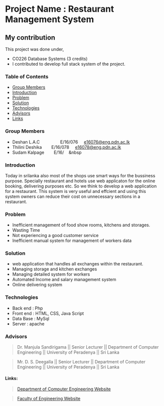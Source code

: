 
# Project Name : Restaurant Management System

## My contribution

This project was done under,

* CO226 Database Systems (3 credits)
* I contributed to develop full stack system of the project.

### Table of Contents

* [Group Members](#group-members)
* [Introduction](#introduction)
* [Problem](#problem)
* [Solution](#solution)
* [Technologies](#Technologies)
* [Advisors](#advisors)
* [Links](#links)

### Group Members 
  * Deshan L.A.C &nbsp;&nbsp;&nbsp;&nbsp;&nbsp;&nbsp;&nbsp;&nbsp; &nbsp; &nbsp; &nbsp; &nbsp;E/16/076 &nbsp;&nbsp;&nbsp; e16076@eng.pdn.ac.lk
  * Thilini Deshika &nbsp;&nbsp;&nbsp;&nbsp;&nbsp;&nbsp; E/16/078  &nbsp;&nbsp;&nbsp;&nbsp;e16078@eng.pdn.ac.lk
  * Sudam Kalpage &nbsp;&nbsp;&nbsp;&nbsp;&nbsp;&nbsp; E/16/ &nbsp;&nbsp;&nbsp;&nbsp

### Introduction

Today in srilanka also most of the shops use smart ways for the bussiness purpose. Specially restaurant and hotels use web applicaton for the online booking, delivering purposes etc. So we think to develop a web application for a restaurant. This system is very useful and effcient and using this system owners can reduce their cost on unnecessary sections in a restaurant. 

### Problem
* Inefficient management of food show rooms, kitchens and storages.
* Wasting Time
* Not experiencing a good customer service
* Inefficient manual system for management of workers data

### Solution
* web application that handles all exchanges within the restaurant.
* Managing storage and kitchen exchanges
* Managing detailed system for workers 
* Automated Income and salary management system
* Online delivering system

### Technologies
* Back end : Php
* Front end : HTML, CSS, Java Script 
* Data Base : MySql
* Server : apache

### Advisors

>Dr. Manjula Sandirigama  ||  Senior Lecturer  ||   Department of Computer Engineering  ||   University of Peradenya  ||  Sri Lanka

>Mr. D. S. Deegalla       ||  Senior Lecturer  ||   Department of Computer Engineering  ||   University of Peradenya  ||  Sri Lanka

#### Links:
> [Department of Computer Engineering Website](http://www.ce.pdn.ac.lk/) 

> [Faculty of Engineering Website](https://eng.pdn.ac.lk/) 






